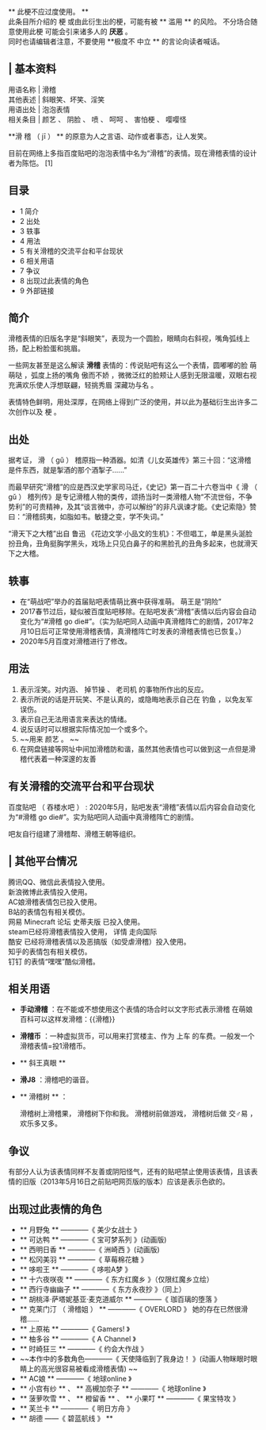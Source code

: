 ** 此梗不应过度使用。  **  
此条目所介绍的  梗  或由此衍生出的梗，可能有被 ** 滥用  ** 的风险。  不分场合随意使用此梗  可能会引来诸多人的 **厌恶** 。  
同时也请编辑者注意，不要使用 **极度不 中立  ** 的言论向读者喊话。

|  **基本资料**  
---  
用语名称  |  滑稽   
其他表述  |  斜眼笑、坏笑、淫笑   
用语出处  |  泡泡表情   
相关条目  |  颜艺  、  阴脸  、  喷  、  呵呵  、  害怕梗  、  嘤嘤怪   
  
**滑 稽  （  jī  ）  ** 的原意为人之言语、动作或者事态，让人发笑。

目前在网络上多指百度贴吧的泡泡表情中名为“滑稽”的表情。现在滑稽表情的设计者为陈恺。  [1]

##  目录

  * 1  简介 
  * 2  出处 
  * 3  轶事 
  * 4  用法 
  * 5  有关滑稽的交流平台和平台现状 
  * 6  相关用语 
  * 7  争议 
  * 8  出现过此表情的角色 
  * 9  外部链接 

##  简介

滑稽表情的旧版名字是“斜眼笑”，表现为一个圆脸，眼睛向右斜视，嘴角弧线上扬，配上粉脸蛋和挑眉。

一些网友甚至是这么解读 **滑稽** 表情的：传说贴吧有这么一个表情，圆嘟嘟的脸  萌萌哒  ，弧度上扬的嘴角  傲而不娇
，微微泛红的脸颊让人感到无限温暖，双眼右视充满欢乐使人浮想联翩，轻挑秀眉  深藏功与名  。

表情特色鲜明，用处深厚，在网络上得到广泛的使用，并以此为基础衍生出许多二次创作以及  梗  。

##  出处

据考证，  滑  （  gǔ  ）  稽原指一种酒器。如清《儿女英雄传》第三十回：“这滑稽是件东西，就是掣酒的那个酒掣子......”

而最早研究“滑稽”的应是西汉史学家司马迁，《史记》第一百二十六卷当中《  滑  （  gǔ  ）
稽列传》是专记滑稽人物的类传，颂扬当时一类滑稽人物“不流世俗，不争势利”的可贵精神，及其“谈言微中，亦可以解纷”的非凡讽谏才能。《史记索隐》赞曰：“滑稽鸱夷，如脂如韦。敏捷之变，学不失词。”

“滑天下之大稽”出自  鲁迅
《花边文学·小品文的生机》：不但唱工，单是黑头涎脸扮丑角，丑角挺胸学黑头，戏场上只见白鼻子的和黑脸孔的丑角多起来，也就滑天下之大稽。

##  轶事

  * 在“萌战吧”举办的首届贴吧表情萌比赛中获得准萌。  萌王是“阴险” 
  * 2017春节过后，疑似被百度贴吧移除。在贴吧发表“滑稽”表情以后内容会自动变化为“#滑稽 go die#”。（实为贴吧同人动画中真滑稽阵亡的剧情，2017年2月10日后可正常使用滑稽表情，真滑稽阵亡时发表的滑稽表情也已恢复。） 
  * 2020年5月百度对滑稽进行了修改。 

##  用法

  1. 表示淫笑。对内涵、  掉节操  、  老司机  的事物所作出的反应。 
  2. 表示所说的话是开玩笑、不是认真的，或隐晦地表示自己在  钓鱼  ，以免友军误伤。 
  3. 表示自己无法用语言来表达的情绪。 
  4. 说反话时可以根据实际情况加一个或多个。 
  5. ~~用来 颜艺  。 ~~
  6. 在网盘链接等网址中间加滑稽防和谐，虽然其他表情也可以做到这一点但是滑稽代表着一种深邃的友善 

##  有关滑稽的交流平台和平台现状

百度贴吧  （  吞楼水吧  ）  : 2020年5月，贴吧发表“滑稽”表情以后内容会自动变化为“#滑稽 go
die#”。实为贴吧同人动画中真滑稽阵亡的剧情。

吧友自行组建了滑稽帮、滑稽王朝等组织。

|  其他平台情况  
---  
腾讯QQ、微信此表情投入使用。 </br> 新浪微博此表情投入使用。 </br> AC娘滑稽表情包已投入使用。 </br> B站的表情包有相关模仿。
</br> 网易  Minecraft  论坛  史蒂夫版  已投入使用。 </br> steam已经将滑稽表情投入使用，  详情  走向国际  </br>
酷安  已经将滑稽表情以及恶搞版（如受虐滑稽）投入使用。 </br> 知乎的表情包有相关模仿。 </br> 钉钉  的表情“嘿嘿”酷似滑稽。 </br>  
  
##  相关用语

  * **手动滑稽** ：在不能或不想使用这个表情的场合时以文字形式表示滑稽  在萌娘百科可以这样发滑稽：{{滑稽}} 
  * **滑稽币** ：一种虚拟货币，可以用来打赏楼主、作为  上车  的车费。一般发一个滑稽表情=投1滑稽币。 
  * ** 斜王真眼  **
  * **滑J8** ：滑稽吧的谐音。 
  * ** 滑稽树  ** ： 

     滑稽树上滑稽果， 
     滑稽树下你和我。 
     滑稽树前做游戏， 
     滑稽树后做  交♂易  ， 
     欢乐多又多。 

##  争议

有部分人认为该表情同样不友善或阴阳怪气，还有的贴吧禁止使用该表情，且该表情的旧版（2013年5月16日之前贴吧网页版的版本）应该是表示色欲的。

##  出现过此表情的角色

  * ** 月野兔  ** ————《  美少女战士  》 
  * ** 可达鸭  ** ————《  宝可梦系列  》(动画版) 
  * ** 西明日香  ** ————《  洲崎西  》(动画版) 
  * ** 松冈美羽  ** ————《  草莓棉花糖  》 
  * ** 哆啦王  ** ————《  哆啦A梦  》 
  * ** 十六夜咲夜  ** ————《  东方红魔乡  》（仅限红魔乡立绘） 
  * ** 西行寺幽幽子  ** ————《  东方永夜抄  》（同上） 
  * ** 胡桃泽·萨塔妮基亚·麦克道威尔  ** ————《  珈百璃的堕落  》 
  * ** 克莱门汀  （  滑稽姐  ）  ** ————《  OVERLORD  》  她的存在已然很滑稽…… 
  * ** 上原祐  ** ————《  Gamers!  》 
  * ** 柚多谷  ** ————《  A Channel  》 
  * ** 时崎狂三  ** ————《  约会大作战  》 
  * ~~本作中的多数角色————《 天使降临到了我身边！  》(动画人物眯眼时眼睛上的高光很容易被看成滑稽表情) ~~
  * ** AC娘  ** ————《  地球online  》 
  * ** 小宫有纱  ** 、 ** 高槻加奈子  ** ————《  地球online  》 
  * ** 菠萝吹雪  ** 、 ** 橙留香  ** 、 ** 小果叮  ** ————《  果宝特攻  》 
  * ** 芙兰卡  ** ————《  明日方舟  》 
  * ** 胡德  ——《  碧蓝航线  》 **